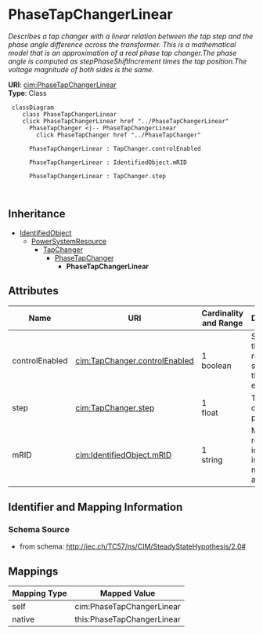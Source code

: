 # PhaseTapChangerLinear


_Describes a tap changer with a linear relation between the tap step and the phase angle difference across the transformer. This is a mathematical model that is an approximation of a real phase tap changer.The phase angle is computed as stepPhaseShiftIncrement times the tap position.The voltage magnitude of both sides is the same._





**URI**: [cim:PhaseTapChangerLinear](http://iec.ch/TC57/CIM100#PhaseTapChangerLinear)<br />
**Type**: Class




```mermaid
 classDiagram
    class PhaseTapChangerLinear
    click PhaseTapChangerLinear href "../PhaseTapChangerLinear"
      PhaseTapChanger <|-- PhaseTapChangerLinear
        click PhaseTapChanger href "../PhaseTapChanger"
      
      PhaseTapChangerLinear : TapChanger.controlEnabled
        
      PhaseTapChangerLinear : IdentifiedObject.mRID
        
      PhaseTapChangerLinear : TapChanger.step
        
      
```





## Inheritance
* [IdentifiedObject](IdentifiedObject.md)
    * [PowerSystemResource](PowerSystemResource.md)
        * [TapChanger](TapChanger.md)
            * [PhaseTapChanger](PhaseTapChanger.md)
                * **PhaseTapChangerLinear**



## Attributes


| Name | URI | Cardinality and Range | Description | Inheritance |
| ---  | --- | --- | --- | --- |
| controlEnabled | [cim:TapChanger.controlEnabled](http://iec.ch/TC57/CIM100#TapChanger.controlEnabled) | 1 <br />  boolean  | Specifies the regulation status of the equipment | [TapChanger](TapChanger.md) |
| step | [cim:TapChanger.step](http://iec.ch/TC57/CIM100#TapChanger.step) | 1 <br />  float  | Tap changer position | [TapChanger](TapChanger.md) |
| mRID | [cim:IdentifiedObject.mRID](http://iec.ch/TC57/CIM100#IdentifiedObject.mRID) | 1 <br />  string  | Master resource identifier issued by a model authority | [IdentifiedObject](IdentifiedObject.md) |









## Identifier and Mapping Information







### Schema Source


* from schema: http://iec.ch/TC57/ns/CIM/SteadyStateHypothesis/2.0#





## Mappings

| Mapping Type | Mapped Value |
| ---  | ---  |
| self | cim:PhaseTapChangerLinear |
| native | this:PhaseTapChangerLinear |




